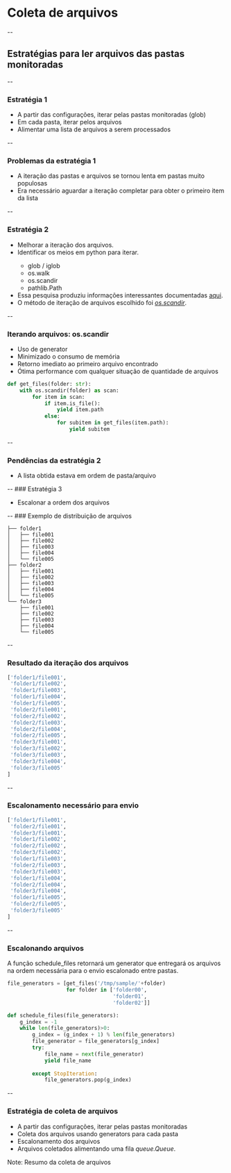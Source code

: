 # Coleta de arquivos

--

## Estratégias para ler arquivos das pastas monitoradas

--
### Estratégia 1

<ul>
<li class="fragment">A partir das configurações, iterar pelas pastas monitoradas (glob)</li>
<li class="fragment">Em cada pasta, iterar pelos arquivos</li>
<li class="fragment">Alimentar uma lista de arquivos a serem processados</li>
</ul>

--
<h3><span class="mdi mdi-comment-alert"></span> Problemas da estratégia 1</h3>

<ul>
<li class="fragment">A iteração das pastas e arquivos se tornou lenta em pastas muito populosas</li>
<li class="fragment">Era necessário aguardar a iteração completar para obter o primeiro item da lista</li>
</ul>

--
### Estratégia 2

<ul>
<li class="fragment"><span class="mdi mdi-head-question"/> Melhorar a iteração dos arquivos.</li>
<li class="fragment"><span class="mdi mdi-head-question"/> Identificar os meios em python para iterar.
<ul class="fragment">
    <li>glob / iglob</li>
    <li>os.walk</li>
    <li>os.scandir</li>
    <li>pathlib.Path</li>
</ul>
</li>

<li class="fragment"><span class="mdi mdi-head-heart"/> Essa pesquisa produziu informações interessantes documentadas <a href="https://dev.to/guionardo/fast-folder-iteration-in-python-3g1f" target="new">aqui</a>.</li>
<li class="fragment"><span class="mdi mdi-head-heart"/> O método de iteração de arquivos escolhido foi <i><a href="https://docs.python.org/3/library/os.html#os.scandir" target="new">os.scandir</a></i>.</li>
</ul>

--
### Iterando arquivos: os.scandir

- Uso de generator
- Minimizado o consumo de memória
- Retorno imediato ao primeiro arquivo encontrado
- Ótima performance com qualquer situação de quantidade de arquivos

```python
def get_files(folder: str):
    with os.scandir(folder) as scan:
        for item in scan:
            if item.is_file():
                yield item.path
            else:
                for subitem in get_files(item.path):
                    yield subitem
```

--
<h3><span class="mdi mdi-comment-alert"></span> Pendências da estratégia 2</h3>

<ul>
<li class="fragment">A lista obtida estava em ordem de pasta/arquivo</li>
</ul>
--
### Estratégia 3

<ul>
<li class="fragment">Escalonar a ordem dos arquivos</li>
</ul>
--
### Exemplo de distribuição de arquivos

```
├── folder1
│   ├── file001
│   ├── file002
│   ├── file003
│   ├── file004
│   └── file005
├── folder2
│   ├── file001
│   ├── file002
│   ├── file003
│   ├── file004
│   └── file005
└── folder3
    ├── file001
    ├── file002
    ├── file003
    ├── file004
    └── file005
```
--
### Resultado da iteração dos arquivos

``` python
['folder1/file001',
 'folder1/file002',
 'folder1/file003',
 'folder1/file004',
 'folder1/file005',
 'folder2/file001',
 'folder2/file002',
 'folder2/file003',
 'folder2/file004',
 'folder2/file005',
 'folder3/file001',
 'folder3/file002',
 'folder3/file003',
 'folder3/file004',
 'folder3/file005'
]
```
--
### Escalonamento necessário para envio
``` python
['folder1/file001',
 'folder2/file001',
 'folder3/file001',
 'folder1/file002',
 'folder2/file002',
 'folder3/file002',
 'folder1/file003',
 'folder2/file003',
 'folder3/file003',
 'folder1/file004',
 'folder2/file004',
 'folder3/file004',
 'folder1/file005',
 'folder2/file005',
 'folder3/file005'
]
```
--
### Escalonando arquivos

A função schedule_files retornará um generator que entregará os arquivos na ordem necessária para o envio escalonado entre pastas.

```python
file_generators = [get_files('/tmp/sample/'+folder) 
                   for folder in ['folder00',
                                  'folder01',
                                  'folder02']]

def schedule_files(file_generators):
    g_index = -1
    while len(file_generators)>0:
        g_index = (g_index + 1) % len(file_generators)
        file_generator = file_generators[g_index]
        try:
            file_name = next(file_generator)
            yield file_name
            
        except StopIteration:
            file_generators.pop(g_index)

```

--
<h3><span class="mdi mdi-head-heart"></span> Estratégia de coleta de arquivos</h3>

<ul>
<li class="fragment">A partir das configurações, iterar pelas pastas monitoradas</li>
<li class="fragment">Coleta dos arquivos usando generators para cada pasta</li>
<li class="fragment">Escalonamento dos arquivos</li>
<li class="fragment">Arquivos coletados alimentando uma fila <i>queue.Queue</i>.</li>
</ul>

Note: Resumo da coleta de arquivos